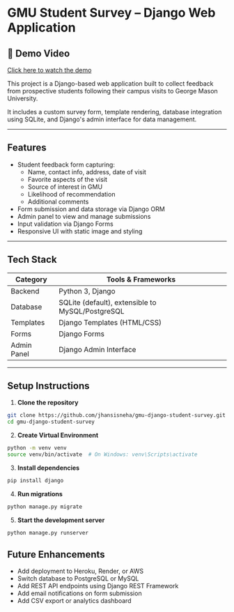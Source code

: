# GMU Student Survey – Django Web Application

## 🎥 Demo Video

[Click here to watch the demo](https://drive.google.com/file/d/1vCIu1z3-E8s1Qd9XZmaL1hNef4NIbaqR/view?usp=sharing)


This project is a Django-based web application built to collect feedback from prospective students following their campus visits to George Mason University.

It includes a custom survey form, template rendering, database integration using SQLite, and Django's admin interface for data management.

---

## Features

- Student feedback form capturing:
  - Name, contact info, address, date of visit
  - Favorite aspects of the visit
  - Source of interest in GMU
  - Likelihood of recommendation
  - Additional comments
- Form submission and data storage via Django ORM
- Admin panel to view and manage submissions
- Input validation via Django Forms
- Responsive UI with static image and styling

---

## Tech Stack

| Category     | Tools & Frameworks         |
|--------------|-----------------------------|
| Backend      | Python 3, Django            |
| Database     | SQLite (default), extensible to MySQL/PostgreSQL |
| Templates    | Django Templates (HTML/CSS) |
| Forms        | Django Forms                |
| Admin Panel  | Django Admin Interface      |


---

## Setup Instructions

1. **Clone the repository**
```bash
git clone https://github.com/jhansisneha/gmu-django-student-survey.git
cd gmu-django-student-survey
```
2. **Create Virtual Environment**
```bash
python -m venv venv
source venv/bin/activate  # On Windows: venv\Scripts\activate
```
3. **Install dependencies**
```bash
pip install django
```
4. **Run migrations**
```bash   
python manage.py migrate
```
5. **Start the development server**
```bash
python manage.py runserver
```
## Future Enhancements
- Add deployment to Heroku, Render, or AWS
- Switch database to PostgreSQL or MySQL
- Add REST API endpoints using Django REST Framework
- Add email notifications on form submission
- Add CSV export or analytics dashboard
